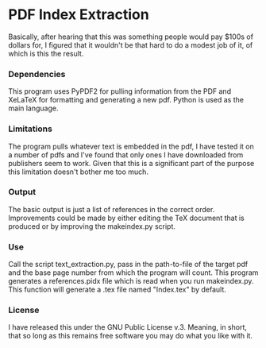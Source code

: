 # PDF Index Extraction
Basically, after hearing that this was something people would pay $100s of dollars for, I figured that it wouldn't be that hard to do a modest job of it, of which is this the result.

### Dependencies
This program uses PyPDF2 for pulling information from the PDF and XeLaTeX for formatting and generating a new pdf. Python is used as the main language.

### Limitations
The program pulls whatever text is embedded in the pdf, I have tested it on a number of pdfs and I've found that only ones I have downloaded from publishers seem to work. Given that this is a significant part of the purpose this limitation doesn't bother me too much.

### Output
The basic output is just a list of references in the correct order. Improvements could be made by either editing the TeX document that is produced or by improving the makeindex.py script.

### Use
Call the script text_extraction.py, pass in the path-to-file of the target pdf and the base page number from which the program will count. This program generates a references.pidx file which is read when you run makeindex.py. This function will generate a .tex file named "Index.tex" by default. 

### License 
I have released this under the GNU Public License v.3. Meaning, in short, that so long as this remains free software you may do what you like with it.
